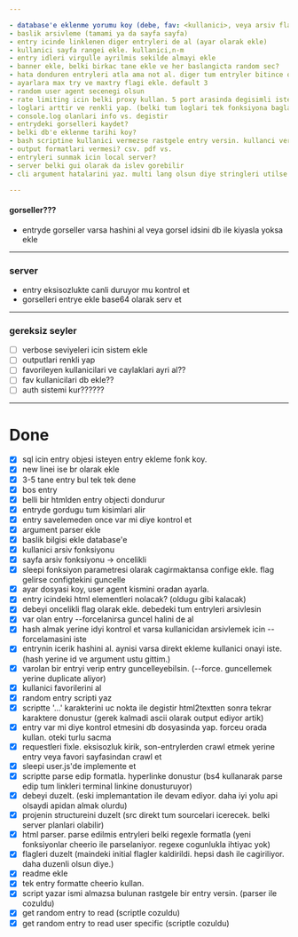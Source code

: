 ```yaml
---

- database'e eklenme yorumu koy (debe, fav: <kullanici>, veya arsiv flagleri verirken comment koyabilme imkani olsun)
- baslik arsivleme (tamami ya da sayfa sayfa)
- entry icinde linklenen diger entryleri de al (ayar olarak ekle)
- kullanici sayfa rangei ekle. kullanici,n-m
- entry idleri virgulle ayrilmis sekilde almayi ekle 
- banner ekle, belki birkac tane ekle ve her baslangicta random sec?
- hata donduren entryleri atla ama not al. diger tum entryler bitince onlari tekrar dene
- ayarlara max try ve maxtry flagi ekle. default 3
- random user agent secenegi olsun
- rate limiting icin belki proxy kullan. 5 port arasinda degisimli istekler at?
- loglari arttir ve renkli yap. (belki tum loglari tek fonksiyona bagla ve oradan renk ver)
- console.log olanlari info vs. degistir
- entrydeki gorselleri kaydet?
- belki db'e eklenme tarihi koy?
- bash scriptine kullanici vermezse rastgele entry versin. kullanci verirse sadece o kullanicinin rastgele entrysini versin
- output formatlari vermesi? csv. pdf vs.
- entryleri sunmak icin local server?
- server belki gui olarak da islev gorebilir
- cli argument hatalarini yaz. multi lang olsun diye stringleri utilse koy.

---
```


#### gorseller???

- entryde gorseller varsa hashini al veya gorsel idsini db ile kiyasla yoksa ekle

---

### server

- entry eksisozlukte canli duruyor mu kontrol et
- gorselleri entrye ekle base64 olarak serv et 

---

### gereksiz seyler

- [ ] verbose seviyeleri icin sistem ekle
- [ ] outputlari renkli yap
- [ ] favorileyen kullanicilari ve caylaklari ayri al??
- [ ] fav kullanicilari db ekle??
- [ ] auth sistemi kur??????

--- 

# Done 

- [X] sql icin entry objesi isteyen entry ekleme fonk koy.
- [X] new linei ise br olarak ekle 
- [X] 3-5 tane entry bul tek tek dene
- [X] bos entry
- [X] belli bir htmlden entry objecti dondurur
- [X] entryde gordugu tum kisimlari alir 
- [X] entry savelemeden once var mi diye kontrol et
- [X] argument parser ekle
- [x] baslik bilgisi ekle database'e
- [X] kullanici arsiv fonksiyonu
- [X] sayfa arsiv fonksiyonu -> oncelikli
- [X] sleepi fonksiyon parametresi olarak cagirmaktansa confige ekle. flag gelirse configtekini guncelle
- [X] ayar dosyasi koy, user agent kismini oradan ayarla. 
- [X] entry icindeki html elementleri nolacak? (oldugu gibi kalacak)
- [X] debeyi oncelikli flag olarak ekle. debedeki tum entryleri arsivlesin
- [X] var olan entry --forcelanirsa guncel halini de al
- [X] hash almak yerine idyi kontrol et varsa kullanicidan arsivlemek icin --forcelamasini iste 
- [X] entrynin icerik hashini al. aynisi varsa direkt ekleme kullanici onayi iste. (hash yerine id ve argument ustu gittim.)
- [X] varolan bir entryi verip entry guncelleyebilsin. (--force. guncellemek yerine duplicate aliyor)
- [X] kullanici favorilerini al
- [X] random entry scripti yaz
- [X] scriptte '…' karakterini uc nokta ile degistir html2textten sonra tekrar karaktere donustur (gerek kalmadi ascii olarak output ediyor artik)
- [X] entry var mi diye kontrol etmesini db dosyasinda yap. forceu orada kullan. oteki turlu sacma
- [X] requestleri fixle. eksisozluk kirik, son-entrylerden crawl etmek yerine entry veya favori sayfasindan crawl et
- [X] sleepi user.js'de implemente et
- [X] scriptte parse edip formatla. hyperlinke donustur (bs4 kullanarak parse edip tum linkleri terminal linkine donusturuyor)
- [X] debeyi duzelt. (eski implemantation ile devam ediyor. daha iyi yolu api olsaydi apidan almak olurdu)
- [X] projenin structureini duzelt (src direkt tum sourcelari icerecek. belki server planlari olabilir)
- [X] html parser. parse edilmis entryleri belki regexle formatla (yeni fonksiyonlar cheerio ile parselaniyor. regexe cogunlukla ihtiyac yok)
- [X] flagleri duzelt (maindeki initial flagler kaldirildi. hepsi dash ile cagiriliyor. daha duzenli olsun diye.)
- [X] readme ekle
- [X] tek entry formatte cheerio kullan.
- [X] script yazar ismi almazsa bulunan rastgele bir entry versin. (parser ile cozuldu)
- [X] get random entry to read (scriptle cozuldu)
- [X] get random entry to read user specific (scriptle cozuldu)
